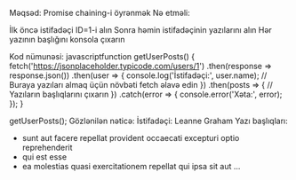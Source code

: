Məqsəd: Promise chaining-i öyrənmək
Nə etməli:

İlk öncə istifadəçi ID=1-i alın
Sonra həmin istifadəçinin yazılarını alın
Hər yazının başlığını konsola çıxarın

Kod nümunəsi:
javascriptfunction getUserPosts() {
    fetch('https://jsonplaceholder.typicode.com/users/1')
        .then(response => response.json())
        .then(user => {
            console.log('İstifadəçi:', user.name);
            // Buraya yazıları almaq üçün növbəti fetch əlavə edin
        })
        .then(posts => {
            // Yazıların başlıqlarını çıxarın
        })
        .catch(error => {
            console.error('Xəta:', error);
        });
}

getUserPosts();
Gözlənilən nəticə:
İstifadəçi: Leanne Graham
Yazı başlıqları:
- sunt aut facere repellat provident occaecati excepturi optio reprehenderit
- qui est esse
- ea molestias quasi exercitationem repellat qui ipsa sit aut
...
